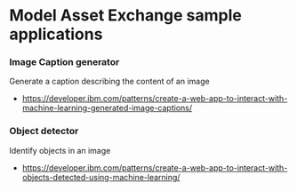 # Model Asset Exchange sample applications

### Image Caption generator
 Generate a caption describing the content of an image
 * https://developer.ibm.com/patterns/create-a-web-app-to-interact-with-machine-learning-generated-image-captions/
### Object detector
 Identify objects in an image
 * https://developer.ibm.com/patterns/create-a-web-app-to-interact-with-objects-detected-using-machine-learning/
